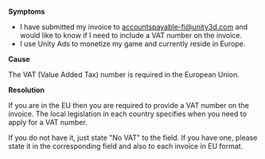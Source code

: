 
        

**Symptoms** 

*   I have submitted my invoice to [accountspayable-fi@unity3d.com](mailto:accountspayable-fi@unity3d.com) and would like to know if I need to include a VAT number on the invoice.
*   I use Unity Ads to monetize my game and currently reside in Europe.

**Cause** 

The VAT (Value Added Tax) number is required in the European Union. 

**Resolution** 

If you are in the EU then you are required to provide a VAT number on the invoice. The local legislation in each country specifies when you need to apply for a VAT number.

If you do not have it, just state "No VAT" to the field. If you have one, please state it in the corresponding field and also to each invoice in EU format.

      